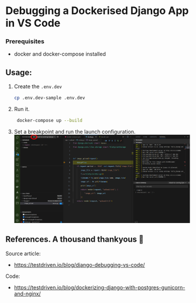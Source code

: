 # Debugging a Dockerised Django App in VS Code

### Prerequisites

- docker and docker-compose installed

## Usage:

1. Create the `.env.dev`
   
      ```bash
      cp .env.dev-sample .env.dev
      ```

2. Run it.

   ```bash
    docker-compose up --build
   ```

2. Set a breakpoint and run the launch configuration.
   ![the running launch config](./run.png)

## References. A thousand thankyous 🙏

Source article:

- https://testdriven.io/blog/django-debugging-vs-code/

Code:

- https://testdriven.io/blog/dockerizing-django-with-postgres-gunicorn-and-nginx/
